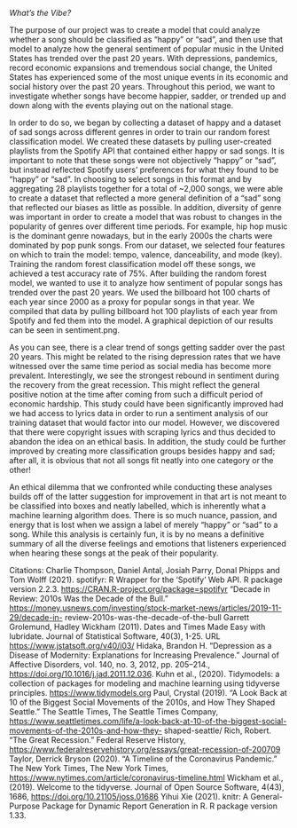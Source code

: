 *What’s the Vibe?*

The purpose of our project was to create a model that could analyze whether a song should be classified as “happy” or “sad”, and then use that model to analyze how the general sentiment of popular music in the United States has trended over the past 20 years. With depressions, pandemics, record economic expansions and tremendous social change, the United States has experienced some of the most unique events in its economic and social history over the past 20 years. Throughout this period, we want to investigate whether songs have become happier, sadder, or trended up and down along with the events playing out on the national stage. 

In order to do so, we began by collecting a dataset of happy and a dataset of sad songs across different genres in order to train our random forest classification model. We created these datasets by pulling user-created playlists from the Spotify API that contained either happy or sad songs. It is important to note that these songs were not objectively “happy” or “sad”, but instead reflected Spotify users’ preferences for what they found to be “happy” or “sad”. In choosing to select songs in this format and by aggregating 28 playlists together for a total of ~2,000 songs, we were able to create a dataset that reflected a more general definition of a “sad” song that reflected our biases as little as possible. In addition, diversity of genre was important in order to create a model that was robust to changes in the popularity of genres over different time periods. For example, hip hop music is the dominant genre nowadays, but in the early 2000s the charts were dominated by pop punk songs. From our dataset, we selected four features on which to train the model: tempo, valence, danceability, and mode (key). Training the random forest classification model off these songs, we achieved a test accuracy rate of 75%. 
After building the random forest model, we wanted to use it to analyze how sentiment of popular songs has trended over the past 20 years. We used the billboard hot 100 charts of each year since 2000 as a proxy for popular songs in that year. We compiled that data by pulling billboard hot 100 playlists of each year from Spotify and fed them into the model. A graphical depiction of our results can be seen in sentiment.png. 

As you can see, there is a clear trend of songs getting sadder over the past 20 years. This might be related to the rising depression rates that we have witnessed over the same time period as social media has become more prevalent. Interestingly, we see the strongest rebound in sentiment during the recovery from the great recession. This might reflect the general positive notion at the time after coming from such a difficult period of economic hardship. 
This study could have been significantly improved had we had access to lyrics data in order to run a sentiment analysis of our training dataset that would factor into our model. However, we discovered that there were copyright issues with scraping lyrics and thus decided to abandon the idea on an ethical basis. In addition, the study could be further improved by creating more classification groups besides happy and sad; after all, it is obvious that not all songs fit neatly into one category or the other! 

An ethical dilemma that we confronted while conducting these analyses builds off of the latter suggestion for improvement in that art is not meant to be classified into boxes and neatly labelled, which is inherently what a machine learning algorithm does. There is so much nuance, passion, and energy that is lost when we assign a label of merely “happy” or “sad” to a song. While this analysis is certainly fun, it is by no means a definitive summary of all the diverse feelings and emotions that listeners experienced when hearing these songs at the peak of their popularity. 

Citations:
Charlie Thompson, Daniel Antal, Josiah Parry, Donal Phipps and Tom Wolff (2021). spotifyr: R Wrapper for the ‘Spotify’ Web API. R package 
version 2.2.3. https://CRAN.R-project.org/package=spotifyr
“Decade in Review: 2010s Was the Decade of the Bull.” https://money.usnews.com/investing/stock-market-news/articles/2019-11-29/decade-in- 
review-2010s-was-the-decade-of-the-bull 
Garrett Grolemund, Hadley Wickham (2011). Dates and Times Made Easy with lubridate. Journal of Statistical Software, 40(3), 1-25. URL 
https://www.jstatsoft.org/v40/i03/ 
Hidaka, Brandon H. “Depression as a Disease of Modernity: Explanations for Increasing Prevalence.” Journal of Affective Disorders, vol. 140, no. 3, 2012, pp. 205–214., https://doi.org/10.1016/j.jad.2011.12.036. 
Kuhn et al., (2020). Tidymodels: a collection of packages for modeling and machine learning using tidyverse principles. 
https://www.tidymodels.org 
Paul, Crystal (2019). “A Look Back at 10 of the Biggest Social Movements of the 2010s, and How They Shaped Seattle.” The Seattle Times, The Seattle Times Company, https://www.seattletimes.com/life/a-look-back-at-10-of-the-biggest-social-movements-of-the-2010s-and-how-they- shaped-seattle/ 
Rich, Robert. “The Great Recession.” Federal Reserve History, https://www.federalreservehistory.org/essays/great-recession-of-200709 Taylor, Derrick Bryson (2020). “A Timeline of the Coronavirus Pandemic.” The New York Times, The New York Times, 
https://www.nytimes.com/article/coronavirus-timeline.html
Wickham et al., (2019). Welcome to the tidyverse. Journal of Open Source Software, 4(43), 1686, https://doi.org/10.21105/joss.01686 Yihui Xie (2021). knitr: A General-Purpose Package for Dynamic Report Generation in R. R package version 1.33. 
